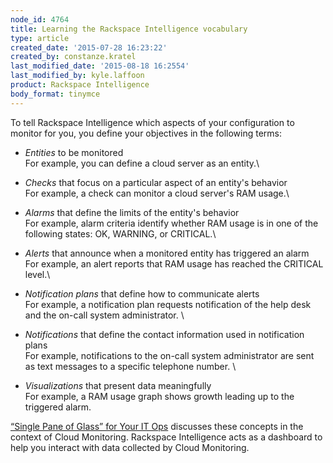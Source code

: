```yaml
---
node_id: 4764
title: Learning the Rackspace Intelligence vocabulary
type: article
created_date: '2015-07-28 16:23:22'
created_by: constanze.kratel
last_modified_date: '2015-08-18 16:2554'
last_modified_by: kyle.laffoon
product: Rackspace Intelligence
body_format: tinymce
---
```


To tell Rackspace Intelligence which aspects of your configuration to
monitor for you, you define your objectives in the following terms:

-   *Entities* to be monitored\
     For example, you can define a cloud server as an entity.\
      
-   *Checks* that focus on a particular aspect of an entity's behavior\
     For example, a check can monitor a cloud server's RAM usage.\
      
-   *Alarms* that define the limits of the entity's behavior\
     For example, alarm criteria identify whether RAM usage is in one of
    the following states: OK, WARNING, or CRITICAL.\
      
-   *Alerts* that announce when a monitored entity has triggered an
    alarm\
     For example, an alert reports that RAM usage has reached the
    CRITICAL level.\
      
-   *Notification plans* that define how to communicate alerts\
     For example, a notification plan requests notification of the help
    desk and the on-call system administrator. \
      
-   *Notifications* that define the contact information used in
    notification plans\
     For example, notifications to the on-call system administrator are
    sent as text messages to a specific telephone number. \
      
-   *Visualizations* that present data meaningfully\
     For example, a RAM usage graph shows growth leading up to the
    triggered alarm.

[&ldquo;Single Pane of Glass&rdquo; for Your IT
Ops](http://www.rackspace.com/blog/cloud-monitoring/) discusses these
concepts in the context of Cloud Monitoring. Rackspace Intelligence acts
as a dashboard to help you interact with data collected by Cloud
Monitoring.


